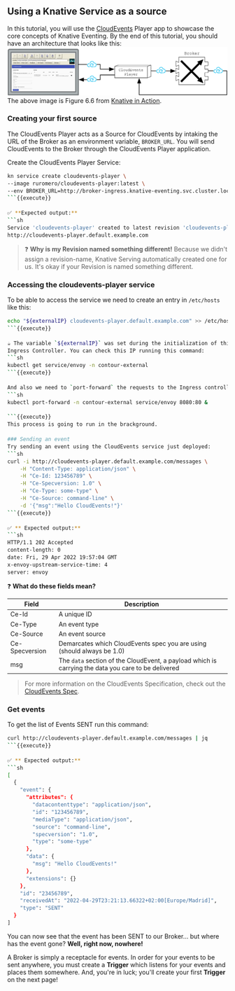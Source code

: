 ## Using a Knative Service as a source
In this tutorial, you will use the [CloudEvents](https://github.com/ruromero/cloudevents-player) Player app to showcase the core concepts of Knative Eventing.
By the end of this tutorial, you should have an architecture that looks like this:
![cloud-events-app](assets/cloud-events-app.png)
The above image is Figure 6.6 from [Knative in Action](https://www.manning.com/books/knative-in-action).

### Creating your first source
The CloudEvents Player acts as a Source for CloudEvents by intaking the URL of the Broker as an environment variable,
`BROKER_URL`. You will send CloudEvents to the Broker through the CloudEvents Player application.

Create the CloudEvents Player Service:
```sh
kn service create cloudevents-player \
--image ruromero/cloudevents-player:latest \
--env BROKER_URL=http://broker-ingress.knative-eventing.svc.cluster.local/default/example-broker
```{{execute}}

✅ **Expected output:**
```sh
Service 'cloudevents-player' created to latest revision 'cloudevents-player-00001' is available at URL:
http://cloudevents-player.default.example.com
```

> ❓ **Why is my Revision named something different!**
> Because we didn't assign a revision-name, Knative Serving automatically created one for us. It's okay if your Revision is named something different.

### Accessing the cloudevents-player service
To be able to access the service we need to create an entry in `/etc/hosts` like this:
```sh
echo "${externalIP} cloudevents-player.default.example.com" >> /etc/hosts
```{{execute}}

☕ The variable `${externalIP}` was set during the initialization of this tutorial and holds the External IP of the
Ingress Controller. You can check this IP running this command:
```sh
kubectl get service/envoy -n contour-external
```{{execute}}

And also we need to `port-forward` the requests to the Ingress controller. We do this by running:
```sh
kubectl port-forward -n contour-external service/envoy 8080:80 &

```{{execute}}
This process is going to run in the brackground.

### Sending an event
Try sending an event using the CloudEvents service just deployed:
```sh
curl -i http://cloudevents-player.default.example.com/messages \
    -H "Content-Type: application/json" \
    -H "Ce-Id: 123456789" \
    -H "Ce-Specversion: 1.0" \
    -H "Ce-Type: some-type" \
    -H "Ce-Source: command-line" \
    -d '{"msg":"Hello CloudEvents!"}'
```{{execute}}

✅ ** Expected output:**
```sh
HTTP/1.1 202 Accepted
content-length: 0
date: Fri, 29 Apr 2022 19:57:04 GMT
x-envoy-upstream-service-time: 4
server: envoy
```

❓ **What do these fields mean?**

| Field            | Description     |
| -----------      | -----------     |
| Ce-Id            | A unique ID     |
| Ce-Type          | An event type   |
| Ce-Source        | An event source |
| Ce-Specversion   | Demarcates which CloudEvents spec you are using (should always be 1.0)  |
| msg              | The `data` section of the CloudEvent, a payload which is carrying the data you care to be delivered |

> For more information on the CloudEvents Specification, check out the [CloudEvents Spec](https://github.com/cloudevents/spec/blob/v1.0.1/spec.md).


### Get events
To get the list of Events SENT run this command:
```sh
curl http://cloudevents-player.default.example.com/messages | jq
```{{execute}}

✅ ** Expected output:**
```sh
[
  {
    "event": {
      "attributes": {
        "datacontenttype": "application/json",
        "id": "123456789",
        "mediaType": "application/json",
        "source": "command-line",
        "specversion": "1.0",
        "type": "some-type"
      },
      "data": {
        "msg": "Hello CloudEvents!"
      },
      "extensions": {}
    },
    "id": "23456789",
    "receivedAt": "2022-04-29T23:21:13.66322+02:00[Europe/Madrid]",
    "type": "SENT"
  }
]
```

You can now see that the event has been SENT to our Broker... but where has the event gone?
**Well, right now, nowhere!**

A Broker is simply a receptacle for events. In order for your events to be sent anywhere,
you must create a **Trigger** which listens for your events and places them somewhere.
And, you're in luck; you'll create your first **Trigger** on the next page!
